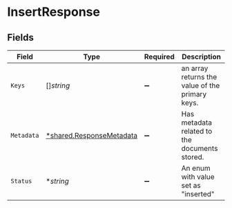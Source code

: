 # InsertResponse


## Fields

| Field                                                                      | Type                                                                       | Required                                                                   | Description                                                                |
| -------------------------------------------------------------------------- | -------------------------------------------------------------------------- | -------------------------------------------------------------------------- | -------------------------------------------------------------------------- |
| `Keys`                                                                     | []*string*                                                                 | :heavy_minus_sign:                                                         | an array returns the value of the primary keys.                            |
| `Metadata`                                                                 | [*shared.ResponseMetadata](../../../pkg/models/shared/responsemetadata.md) | :heavy_minus_sign:                                                         | Has metadata related to the documents stored.                              |
| `Status`                                                                   | **string*                                                                  | :heavy_minus_sign:                                                         | An enum with value set as "inserted"                                       |